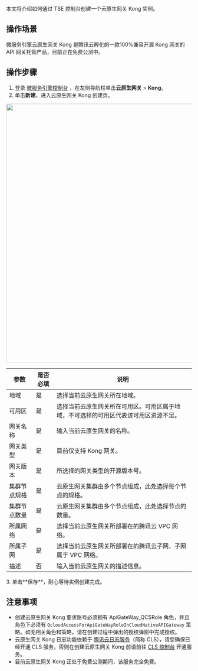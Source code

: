本文将介绍如何通过 TSE 控制台创建一个云原生网关 Kong 实例。

## 操作场景

微服务引擎云原生网关 Kong 是腾讯云孵化的一款100%兼容开源 Kong 网关的 API 网关托管产品，目前正在免费公测中。



## 操作步骤

1. 登录 [微服务引擎控制台](https://console.cloud.tencent.com/tse) ，在左侧导航栏单击**云原生网关** > **Kong**。
2. 单击**新建**，进入云原生网关 Kong 创建页。
<img src="https://main.qcloudimg.com/raw/aaed3e088e55deeb89fd0e4bab552132.png" width="700px">
<table>
<thead>
<tr>
<th>参数</th>
<th>是否必填</th>
<th>说明</th>
</tr>
</thead>
<tbody><tr>
<td>地域</td>
<td>是</td>
<td>选择当前云原生网关所在地域。</td>
</tr>
<tr>
<td>可用区</td>
<td>是</td>
<td>选择当前云原生网关所在可用区。可用区属于地域，不可选择的可用区代表该可用区资源不足。</td>
</tr>
<tr>
<td>网关名称</td>
<td>是</td>
<td>输入当前云原生网关的名称。</td>
</tr>
<tr>
<td>网关类型</td>
<td>是</td>
<td>目前仅支持 Kong 网关。</td>
</tr>
<tr>
<td>网关版本</td>
<td>是</td>
<td>所选择的网关类型的开源版本号。</td>
</tr>
<tr>
<td>集群节点规格</td>
<td>是</td>
<td>云原生网关集群由多个节点组成，此处选择每个节点的规格。</td>
</tr>
<tr>
<td>集群节点数量</td>
<td>是</td>
<td>云原生网关集群由多个节点组成，此处选择节点的数量。</td>
</tr>
<tr>
<td>所属网络</td>
<td>是</td>
<td>选择当前云原生网关所部署在的腾讯云 VPC 网络。</td>
</tr>
<tr>
<td>所属子网</td>
<td>是</td>
<td>选择当前云原生网关所部署在的腾讯云子网，子网属于 VPC 网络。</td>
</tr>
<tr>
<td>描述</td>
<td>否</td>
<td>输入当前云原生网关的描述信息。</td>
</tr>
</tbody></table>
3. 单击**保存**，耐心等待实例创建完成。

## 注意事项

- 创建云原生网关 Kong 要求账号必须拥有 ApiGateWay_QCSRole 角色，并且角色下必须有 `QcloudAccessForApiGateWayRoleInCloudNativeAPIGateway` 策略。如无相关角色和策略，请在创建过程中弹出的授权弹窗中完成授权。
- 云原生网关 Kong 日志功能依赖于 [腾讯云日志服务](https://cloud.tencent.com/document/product/614)（简称 CLS），请您确保已经开通 CLS 服务，否则在创建云原生网关 Kong 前请前往 [CLS 控制台](https://console.cloud.tencent.com/cls/overview) 开通服务。
- 目前云原生网关 Kong 正处于免费公测期间，该服务完全免费。

